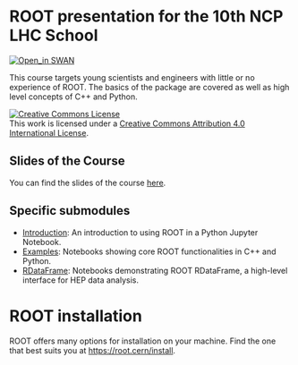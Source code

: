 # ROOT presentation for the 10th NCP LHC School

[![Open_in SWAN](https://img.shields.io/badge/Open_in-SWAN-orange.svg)](https://cern.ch/swanserver/cgi-bin/go?projurl=https://github.com/root/training.git)

This course targets young scientists and engineers with little or no experience of ROOT. The basics of the package are covered as well as high level concepts of C++ and Python.

<a rel="license" href="http://creativecommons.org/licenses/by/4.0/"><img alt="Creative Commons License" style="border-width:0" src="https://i.creativecommons.org/l/by/4.0/88x31.png" /></a><br />This work is licensed under a <a rel="license" href="http://creativecommons.org/licenses/by/4.0/">Creative Commons Attribution 4.0 International License</a>.

## Slides of the Course
You can find the slides of the course [here](https://docs.google.com/presentation/d/1YhXFMqxFWKedB6oONpyge7oC7SVAOOyHTZIorcW_bvg/edit?usp=sharing).

## Specific submodules

* [Introduction](introduction.ipynb): An introduction to using ROOT in a Python Jupyter Notebook.
* [Examples](Examples): Notebooks showing core ROOT functionalities in C++ and Python.
* [RDataFrame](RDataFrame): Notebooks demonstrating ROOT RDataFrame, a high-level interface for HEP data analysis.

# ROOT installation

ROOT offers many options for installation on your machine. Find the one that best suits you at https://root.cern/install.
